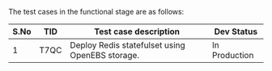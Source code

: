 The test cases in the functional stage are as follows:

| S.No | TID  | Test case description                           | Dev Status    |
| ---- | ---- | ----------------------------------------------- | ------------- |
| 1    | T7QC | Deploy Redis statefulset using OpenEBS storage. | In Production |